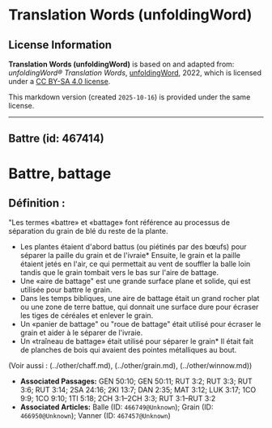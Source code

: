 # Translation Words (unfoldingWord)

## License Information

**Translation Words (unfoldingWord)** is based on and adapted from: _unfoldingWord® Translation Words_, [unfoldingWord](https://unfoldingword.org/utw), 2022, which is licensed under a [CC BY-SA 4.0 license](https://creativecommons.org/licenses/by-sa/4.0/legalcode.en).

This markdown version (created `2025-10-16`) is provided under the same license.



--------------------------------

## Battre (id: 467414)

Battre, battage
===============

Définition :
------------

"Les termes «battre» et «battage» font référence au processus de séparation du grain de blé du reste de la plante.

* Les plantes étaient d'abord battus (ou piétinés par des bœufs) pour séparer la paille du grain et de l'ivraie\* Ensuite, le grain et la paille étaient jetés en l'air, ce qui permettait au vent de souffler la balle loin tandis que le grain tombait vers le bas sur l'aire de battage.
* Une «aire de battage" est une grande surface plane et solide, qui est utilisée pour battre le grain.
* Dans les temps bibliques, une aire de battage était un grand rocher plat ou une zone de terre battue, qui donnait une surface dure pour écraser les tiges de céréales et enlever le grain.
* Un «panier de battage" ou "roue de battage" était utilisé pour écraser le grain et aider à le séparer de l'ivraie.
* Un «traîneau de battage» était utilisé pour séparer le grain\* Il était fait de planches de bois qui avaient des pointes métalliques au bout.

(Voir aussi : (../other/chaff.md), (../other/grain.md), (../other/winnow.md))

* **Associated Passages:** GEN 50:10; GEN 50:11; RUT 3:2; RUT 3:3; RUT 3:6; RUT 3:14; 2SA 24:16; 2KI 13:7; DAN 2:35; MAT 3:12; LUK 3:17; 1CO 9:9; 1CO 9:10; 1TI 5:18; 2CH 3:1–2CH 3:3; RUT 3:1–RUT 3:2
* **Associated Articles:** Balle (ID: `466749@Unknown`); Grain (ID: `466950@Unknown`); Vanner (ID: `467457@Unknown`)

